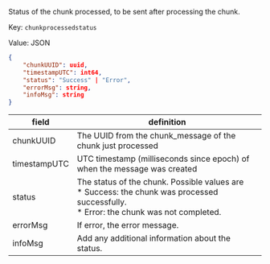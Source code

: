 <!-- markdownlint-disable first-line-h1 -->
Status of the chunk processed, to be sent after processing the chunk.

Key: `chunkprocessedstatus`

Value: JSON

```json
{
    "chunkUUID": uuid,
    "timestampUTC": int64,
    "status": "Success" | "Error",
    "errorMsg": string,
    "infoMsg": string
}
```

| field | definition |
| ----- | ---------- |
| chunkUUID | The UUID from the chunk_message of the chunk just processed |
| timestampUTC | UTC timestamp (milliseconds since epoch) of when the message was created |
| status | The status of the chunk. Possible values are </br> * Success: the chunk was processed successfully. </br> * Error: the chunk was not completed. |
| errorMsg | If error, the error message. |
| infoMsg | Add any additional information about the status. |
